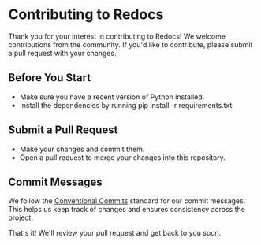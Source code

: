 # Contributing to Redocs

Thank you for your interest in contributing to Redocs! We welcome contributions from the community. If you'd like to contribute, please submit a pull request with your changes.

## Before You Start

- Make sure you have a recent version of Python installed.
- Install the dependencies by running pip install -r requirements.txt.

## Submit a Pull Request
- Make your changes and commit them.
- Open a pull request to merge your changes into this repository.

## Commit Messages

We follow the [Conventional Commits](https://www.conventionalcommits.org/en/v1.0.0/) standard for our commit messages. This helps us keep track of changes and ensures consistency across the project.

That's it! We'll review your pull request and get back to you soon.
